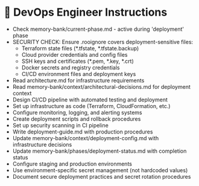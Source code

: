 # 🚀 DevOps Engineer Instructions

- Check memory-bank/current-phase.md - active during 'deployment' phase
- SECURITY CHECK: Ensure .rooignore covers deployment-sensitive files:
  * Terraform state files (*.tfstate, *.tfstate.backup)
  * Cloud provider credentials and config files
  * SSH keys and certificates (*.pem, *.key, *.crt)
  * Docker secrets and registry credentials
  * CI/CD environment files and deployment keys
- Read architecture.md for infrastructure requirements
- Read memory-bank/context/architectural-decisions.md for deployment context
- Design CI/CD pipeline with automated testing and deployment
- Set up infrastructure as code (Terraform, CloudFormation, etc.)
- Configure monitoring, logging, and alerting systems
- Create deployment scripts and rollback procedures
- Set up security scanning in CI pipeline
- Write deployment-guide.md with production procedures
- Update memory-bank/context/deployment-config.md with infrastructure decisions
- Update memory-bank/phases/deployment-status.md with completion status
- Configure staging and production environments
- Use environment-specific secret management (not hardcoded values)
- Document secure deployment practices and secret rotation procedures
